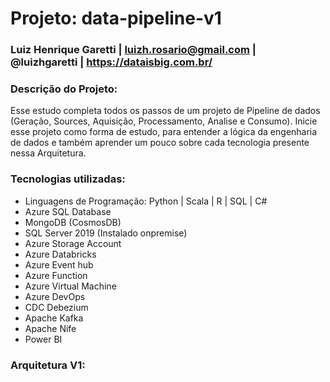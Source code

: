 # Projeto: data-pipeline-v1
### Luiz Henrique Garetti | luizh.rosario@gmail.com | @luizhgaretti | https://dataisbig.com.br/

### Descrição do Projeto:
Esse estudo completa todos os passos de um projeto de Pipeline de dados (Geração, Sources, Aquisição, Processamento, Analise e Consumo).
Inicie esse projeto como forma de estudo, para entender a lógica da engenharia de dados e também aprender um pouco sobre cada tecnologia presente nessa Arquitetura.

### Tecnologias utilizadas:
* Linguagens de Programação: Python | Scala | R | SQL | C#
* Azure SQL Database
* MongoDB (CosmosDB)
* SQL Server 2019 (Instalado onpremise)
* Azure Storage Account
* Azure Databricks
* Azure Event hub
* Azure Function
* Azure Virtual Machine
* Azure DevOps
* CDC Debezium
* Apache Kafka
* Apache Nife
* Power BI

### Arquitetura V1:
